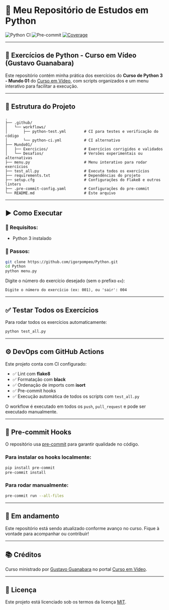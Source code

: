 # 🚀 Meu Repositório de Estudos em Python

![Python CI](https://github.com/igorpompeo/Python/actions/workflows/python-test.yml/badge.svg)
![Pre-commit](https://img.shields.io/badge/pre--commit-enabled-brightgreen)
[![Coverage](https://img.shields.io/codecov/c/github/igorpompeo/Python)](https://codecov.io/gh/igorpompeo/Python)

---

## 🐍 Exercícios de Python - Curso em Vídeo (Gustavo Guanabara)

Este repositório contém minha prática dos exercícios do **Curso de Python 3 - Mundo 01** do [Curso em Vídeo](https://www.cursoemvideo.com/curso/python-3-mundo-1/), com scripts organizados e um menu interativo para facilitar a execução.

---

## 📁 Estrutura do Projeto

```text
.
├── .github/
│   └── workflows/
│       ├── python-test.yml        # CI para testes e verificação do código
│       └── python-ci.yml          # CI alternativo
├── Mundo01/
│   ├── Exercicios/                # Exercícios corrigidos e validados
│   └── Desafios/                  # Versões experimentais ou alternativas
├── menu.py                        # Menu interativo para rodar exercícios
├── test_all.py                    # Executa todos os exercícios
├── requirements.txt               # Dependências do projeto
├── setup.cfg                      # Configurações do Flake8 e outros linters
├── .pre-commit-config.yaml        # Configurações do pre-commit
└── README.md                      # Este arquivo
```

---

## ▶️ Como Executar

### 🔹 Requisitos:
- Python 3 instalado

### 🔹 Passos:

```bash
git clone https://github.com/igorpompeo/Python.git
cd Python
python menu.py
```

Digite o número do exercício desejado (sem o prefixo `ex`):

```
Digite o número do exercício (ex: 001), ou 'sair': 004
```

---

## ✅ Testar Todos os Exercícios

Para rodar todos os exercícios automaticamente:

```bash
python test_all.py
```

---

## ⚙️ DevOps com GitHub Actions

Este projeto conta com CI configurado:

- ✅ Lint com **flake8**
- ✅ Formatação com **black**
- ✅ Ordenação de imports com **isort**
- ✅ Pre-commit hooks
- ✅ Execução automática de todos os scripts com `test_all.py`

O workflow é executado em todos os `push`, `pull_request` e pode ser executado manualmente.

---

## 🧼 Pre-commit Hooks

O repositório usa [pre-commit](https://pre-commit.com) para garantir qualidade no código.

### Para instalar os hooks localmente:

```bash
pip install pre-commit
pre-commit install
```

### Para rodar manualmente:

```bash
pre-commit run --all-files
```

---

## 🚧 Em andamento

Este repositório está sendo atualizado conforme avanço no curso. Fique à vontade para acompanhar ou contribuir!

---

## 📚 Créditos

Curso ministrado por [Gustavo Guanabara](https://github.com/gustavoguanabara) no portal [Curso em Vídeo](https://www.cursoemvideo.com/).

---

## 📄 Licença

Este projeto está licenciado sob os termos da licença [MIT](LICENSE).
